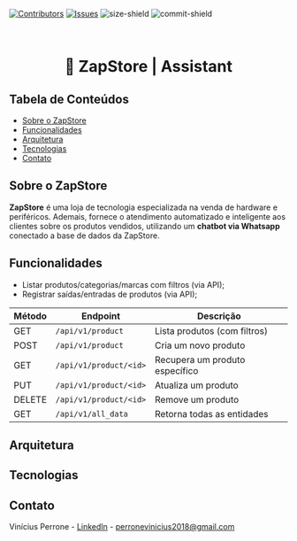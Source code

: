 [![Contributors][contributors-shield]][contributors-url]
[![Issues][issues-shield]][issues-url]
![size-shield]
![commit-shield]

<br/>

<p align="center">
  <h1 align="center">🛒 ZapStore | Assistant</h1>
</p>

## Tabela de Conteúdos

* [Sobre o ZapStore](#sobre-o-zapstore)
* [Funcionalidades](#funcionalidades)
* [Arquitetura](#arquitetura)
* [Tecnologias](#tecnologias)
* [Contato](#contato)

## Sobre o ZapStore

**ZapStore** é uma loja de tecnologia especializada na venda de hardware e periféricos. Ademais, fornece o atendimento
automatizado e inteligente aos clientes sobre os produtos vendidos, utilizando um **chatbot via Whatsapp** conectado a base
de dados da ZapStore.

## Funcionalidades

- Listar produtos/categorias/marcas com filtros (via API);
- Registrar saídas/entradas de produtos (via API);

| Método | Endpoint               | Descrição                      |
| ------ | ---------------------- | ------------------------------ |
| GET    | `/api/v1/product`      | Lista produtos (com filtros)   |
| POST   | `/api/v1/product`      | Cria um novo produto           |
| GET    | `/api/v1/product/<id>` | Recupera um produto específico |
| PUT    | `/api/v1/product/<id>` | Atualiza um produto            |
| DELETE | `/api/v1/product/<id>` | Remove um produto              |
| GET    | `/api/v1/all_data`     | Retorna todas as entidades     |


## Arquitetura

## Tecnologias

## Contato

Vinícius Perrone - [LinkedIn](https://www.linkedin.com/in/vinicius-perrone/) - perronevinicius2018@gmail.com

[contributors-shield]: https://img.shields.io/github/contributors/viniciusperrone/zapstore-assistant?style=flat-square
[contributors-url]: https://github.com/viniciusperrone/zapstore-assistant/graphs/contributors

[issues-shield]: https://img.shields.io/github/issues/viniciusperrone/zapstore-assistant?style=flat-square
[issues-url]: https://github.com/viniciusperrone/zapstore-assistant/issues

[size-shield]: https://img.shields.io/github/repo-size/viniciusperrone/zapstore-assistant?style=flat-square

[commit-shield]: https://img.shields.io/github/last-commit/viniciusperrone/zapstore-assistant?style=flat-square
